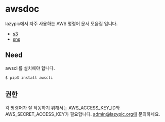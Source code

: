# awsdoc

lazypic에서 자주 사용하는 AWS 명령어 문서 모음집 입니다.

- [s3](docs/s3.md)
- [sns](docs/sns.md)

## Need
awscli를 설치해야 합니다.
```
$ pip3 install awscli
```

## 권한
각 명령어가 잘 작동하기 위해서는 AWS_ACCESS_KEY_ID와 AWS_SECRET_ACCESS_KEY가 필요합니다.
admin@lazypic.org에 문의하세요.

